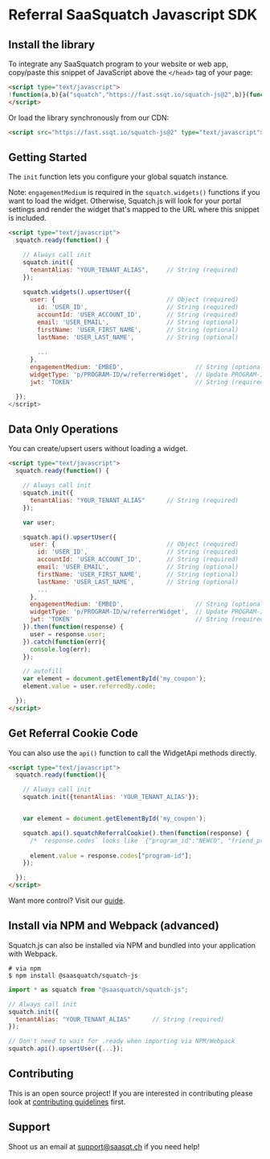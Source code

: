 # Referral SaaSquatch Javascript SDK

## Install the library

To integrate any SaaSquatch program to your website or web app, copy/paste this snippet of JavaScript above the `</head>` tag of your page:

```html
<script type="text/javascript">
!function(a,b){a("squatch","https://fast.ssqt.io/squatch-js@2",b)}(function(a,b,c){var d,e,f;c["_"+a]={},c[a]={},c[a].ready=function(b){c["_" + a].ready =  c["_" + a].ready || [];c["_" + a].ready.push(b);},e=document.createElement("script"),e.async=1,e.src=b,f=document.getElementsByTagName("script")[0],f.parentNode.insertBefore(e,f)},this);
</script>
```

Or load the library synchronously from our CDN:

```html
<script src="https://fast.ssqt.io/squatch-js@2" type="text/javascript"></script>
```


## Getting Started
The `init` function lets you configure your global squatch instance.

Note: `engagementMedium` is required in the `squatch.widgets()` functions if you want to load the widget. Otherwise, Squatch.js will look for your portal settings and render the widget that's mapped to the URL where this snippet is included.

```html
<script type="text/javascript">
  squatch.ready(function() {

    // Always call init
    squatch.init({
      tenantAlias: "YOUR_TENANT_ALIAS",     // String (required)
    });
  
    squatch.widgets().upsertUser({
      user: {                               // Object (required)
        id: 'USER_ID',                      // String (required)
        accountId: 'USER_ACCOUNT_ID',       // String (required)
        email: 'USER_EMAIL',                // String (optional)
        firstName: 'USER_FIRST_NAME',       // String (optional)
        lastName: 'USER_LAST_NAME',         // String (optional)
  
        ...
      },
      engagementMedium: 'EMBED',                    // String (optional: POPUP, EMBED)
      widgetType: 'p/PROGRAM-ID/w/referrerWidget',  // Update PROGRAM-ID
      jwt: 'TOKEN'                                  // String (required by default, or disable Security in the portal)

  });
</script>
```

## Data Only Operations
You can create/upsert users without loading a widget.

```html
<script type="text/javascript">
  squatch.ready(function() {

    // Always call init
    squatch.init({
      tenantAlias: "YOUR_TENANT_ALIAS"      // String (required)
    });

    var user;

    squatch.api().upsertUser({
      user: {                               // Object (required)
        id: 'USER_ID',                      // String (required)
        accountId: 'USER_ACCOUNT_ID',       // String (required)
        email: 'USER_EMAIL',                // String (optional)
        firstName: 'USER_FIRST_NAME',       // String (optional)
        lastName: 'USER_LAST_NAME',         // String (optional)
        ...
      },
      engagementMedium: 'EMBED',                    // String (optional: POPUP, EMBED)
      widgetType: 'p/PROGRAM-ID/w/referrerWidget',  // Update PROGRAM-ID
      jwt: 'TOKEN'                                  // String (required)
    }).then(function(response) {
      user = response.user;
    }).catch(function(err){
      console.log(err);
    });

    // autofill
    var element = document.getElementById('my_coupon');
    element.value = user.referredBy.code;

  });
</script>
```

## Get Referral Cookie Code
You can also use the `api()` function to call the WidgetApi methods directly.

```html
<script type="text/javascript">
  squatch.ready(function(){

    // Always call init
    squatch.init({tenantAlias: 'YOUR_TENANT_ALIAS'});


    var element = document.getElementById('my_coupon');

    squatch.api().squatchReferralCookie().then(function(response) {
      /* `response.codes` looks like `{"program_id":"NEWCO", "friend_program":"BOB"}` */
      
      element.value = response.codes["program-id"];
    });

  });
</script>
```

Want more control? Visit our [guide](https://github.com/saasquatch/squatch-js/blob/master/docs/docs.md).


## Install via NPM and Webpack (advanced)

Squatch.js can also be installed via NPM and bundled into your application with Webpack.

```ssh
# via npm
$ npm install @saasquatch/squatch-js
```

```js
import * as squatch from "@saasquatch/squatch-js";

// Always call init
squatch.init({
  tenantAlias: "YOUR_TENANT_ALIAS"      // String (required)
});

// Don't need to wait for .ready when importing via NPM/Webpack
squatch.api().upsertUser({...});

```

## Contributing
This is an open source project! If you are interested in contributing please look at [contributing guidelines](CONTRIBUTING.md) first.

## Support
Shoot us an email at [support@saasqt.ch](mailto:support@saasqt.ch) if you need help!
